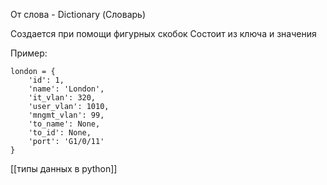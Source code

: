 От слова - Dictionary (Словарь)

Создается при помощи фигурных скобок 
Состоит из ключа и значения


Пример:

```
london = {
    'id': 1,
    'name': 'London',
    'it_vlan': 320,
    'user_vlan': 1010,
    'mngmt_vlan': 99,
    'to_name': None,
    'to_id': None,
    'port': 'G1/0/11'
}
```

[[типы данных в python]]